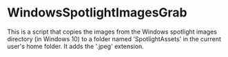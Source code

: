 # WindowsSpotlightImagesGrab

This is a script that copies the images from the Windows spotlight images 
directory (in Windows 10) to a folder named 'SpotlightAssets' in the current 
user's home folder. It adds the '.jpeg' extension.